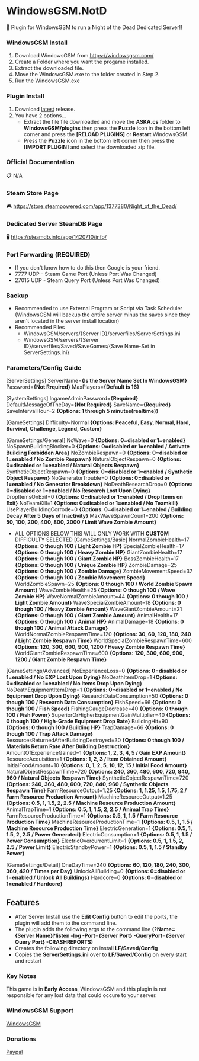 # WindowsGSM.NotD
🧩 Plugin for WindowsGSM to run a Night of the Dead Dedicated Server!!

### WindowsGSM Install

1. Download WindowsGSM from https://windowsgsm.com/
2. Create a Folder where you want the progame installed.
3. Extract the downloaded file.
4. Move the WindowsGSM.exe to the folder created in Step 2.
5. Run the WindowsGSM.exe

### Plugin Install

1. Download [latest](https://github.com/tadavispmd040507/WindowsGSM.ASKA/releases/download/v1.0/WindowsGSM.ASKA.zip) release.
2. You have 2 options...
    - Extract the file file downloaded and move the **ASKA.cs** folder to **WindowsGSM/plugins** then press the **Puzzle** icon in the bottom left corner and press the **[RELOAD PLUGINS]** or **Restart** WindowsGSM.
    - Press the **Puzzle** icon in the bottom left corner then press the **[IMPORT PLUGIN]** and select the downloaded zip file.

### Official Documentation

📋 N/A

### Steam Store Page

🎮 https://store.steampowered.com/app/1377380/Night_of_the_Dead/

### Dedicated Server SteamDB Page

🖥️ https://steamdb.info/app/1420710/info/

### Port Forwarding (REQUIRED)

- If you don't know how to do this then Google is your friend.
- 7777 UDP - Steam Game Port (Unless Port Was Changed)
- 27015 UDP - Steam Query Port (Unless Port Was Changed)

### Backup

- Recommended to use External Program or Script via Task Scheduler (WindowsGSM will backup the entire server minus the saves since they aren't located in the server install location)
- Recommended Files
    - WindowsGSM/servers/{Server ID}/serverfiles/ServerSettings.ini
    - WindowsGSM/servers/{Server ID}/serverfiles/Saved/SaveGames/{Save Name-Set in ServerSettings.ini}

### Parameters/Config Guide

[ServerSettings]
ServerName=**{Is the Server Name Set In WindowsGSM}**
Password=**{Not Rrquired}**
MaxPlayers=**{Default is 16}**

[SystemSettings]
IngameAdminPassword=**{Required}**
DefaultMessageOfTheDay=**{Not Required}**
SaveName=**{Required}**
SaveIntervalHour=2 **{Options: 1 through 5 minutes(realtime)}**

[GameSettings]
Difficulty=Normal **{Options: Peaceful, Easy, Normal, Hard, Survival, Challenge, Legend, Custom}**

[GameSettings/General]
NoWave=0 **{Options: 0=disabled or 1=enabled}**
NoSpawnBuildingBlocker=0 **{Options: 0=disabled or 1=enabled / Activate Building Forbidden Area}**
NoZombieRespawn=0 **{Options: 0=disabled or 1=enabled / No Zombie Respawn}**
NaturalObjectRespawn=0 **{Options: 0=disabled or 1=enabled / Natural Objects Respawn}**
SyntheticObjectRespawn=0 **{Options: 0=disabled or 1=enabled / Synthetic Object Respawn}**
NoGeneratorTrouble=0 **{Options: 0=disabled or 1=enabled / No Generator Breakdown}**
NoDeathResearchDrop=0 **{Options: 0=disabled or 1=enabled / No Research Lost Upon Dying}**
DropItemsOnExit=0 **{Options: 0=disabled or 1=enabled / Drop Items on Exit}**
NoTeamKill=1 **{Options: 0=disabled or 1=enabled / No Teamkill}**
UsePlayerBuildingCorrode=0 **{Options: 0=disabled or 1=enabled / Building Decay After 5 Days of Inactivity}**
MaxWaveSpawnCount=200 **{Options: 50, 100, 200, 400, 800, 2000 / Limit Wave Zombie Amount}**

- ALL OPTIONS BELOW THIS WILL ONLY WORK WITH **CUSTOM** DIFFICULTY SELECTED
[GameSettings/Basic]
NormalZombieHealth=17 **{Options: 0 though 100 / Light Zombie HP}**
SpecialZombieHealth=17 **{Options: 0 though 100 / Heavy Zombie HP}**
GiantZombieHealth=17 **{Options: 0 though 100 / Giant Zombie HP}**
BossZombieHealth=17 **{Options: 0 though 100 / Unique Zombie HP}**
ZombieDamage=25 **{Options: 0 though 100 / Zombie Damage}**
ZombieMovementSpeed=37 **{Options: 0 though 100 / Zombie Movement Speed}**
WorldZombieSpawn=25 **{Options: 0 though 100 / World Zombie Spawn Amount}**
WaveZombieHealth=25 **{Options: 0 though 100 / Wave Zombie HP}**
WaveNormalZombieAmount=44 **{Options: 0 though 100 / Light Zombie Amount}**
WaveSpecialZombieAmount=18 **{Options: 0 though 100 / Heavy Zombie Amount}**
WaveGiantZombieAmount=21 **{Options: 0 though 100 / Giant Zombie Amount}**
AnimalHealth=17 **{Options: 0 though 100 / Animal HP}**
AnimalDamage=18 **{Options: 0 though 100 / Animal Attack Damage}**
WorldNormalZombieRespawnTime=120 **{Options: 30, 60, 120, 180, 240 / Light Zombie Respawn Time}**
WorldSpecialZombieRespawnTime=600 **{Options: 120, 300, 600, 900, 1200 / Heavy Zombie Respawn Time}**
WorldGiantZombieRespawnTime=600 **{Options: 120, 300, 600, 900, 1200 / Giant Zombie Respawn Time}**

[GameSettings/Advanced]
NoExperienceLoss=0 **{Options: 0=disabled or 1=enabled / No EXP Lost Upon Dying}**
NoDeathItemDrop=1 **{Options: 0=disabled or 1=enabled / No Items Drop Upon Dying}**
NoDeathEquipmentItemDrop=1 **{Options: 0=disabled or 1=enabled / No Equipment Drop Upon Dying}**
ResearchDataConsumption=50 **{Options: 0 though 100 / Research Data Consumption}**
FishSpeed=66 **{Options: 0 though 100 / Fish Speed}**
FishingGaugeDecrease=40 **{Options: 0 though 100 / Fish Power}**
SuperiorOrHigherEquipmentGainMultiplier=40 **{Options: 0 though 100 / High-Grade Equipment Drop Rate}**
BuildingHit=90 **{Options: 0 though 100 / Building HP}**
TrapDamage=66 **{Options: 0 though 100 / Trap Attack Damage}**
ResourcesReturnedAfterBuildingDestroyed=30 **{Options: 0 though 100 / Materials Return Rate After Building Destruction}**
AmountOfExperienceGained=1 **{Options: 1, 2, 3, 4, 5 / Gain EXP Amount}**
ResourceAcquisition=1 **{Options: 1, 2, 3 / Item Obtained Amount}**
InitialFoodAmount=10 **{Options: 0, 1, 2, 5, 10, 12, 15 / Initial Food Amount}**
NaturalObjectRespawnTime=720 **{Options: 240, 360, 480, 600, 720, 840, 960 / Natural Objects Respawn Time}**
SyntheticObjectRespawnTime=720 **{Options: 240, 360, 480, 600, 720, 840, 960 / Synthetic Objects Respawn Time}**
FarmResourceOutput=1.25 **{Options: 1, 1.25, 1.5, 1.75, 2 / Farm Resource Production Amount}**
MachineResourceOutput=1.25 **{Options: 0.5, 1, 1.5, 2, 2.5 / Machine Resource Production Amount}**
AnimalTrapTime=1 **{Options: 0.5, 1, 1.5, 2, 2.5 / Animal Trap Time}**
FarmResourceProductionTime=1 **{Options: 0.5, 1, 1.5 / Farm Resource Production Time}**
MachineResourceProductionTime=1 **{Options: 0.5, 1, 1.5 / Machine Resource Production Time}**
ElectricGeneration=1 **{Options: 0.5, 1, 1.5, 2, 2.5 / Power Generated}**
ElectricConsumption=1 **{Options: 0.5, 1, 1.5 / Power Consumption}**
ElectricOvercurrentLimit=1 **{Options: 0.5, 1, 1.5, 2, 2.5 / Power Limit}**
ElectricStandbyPower=1 **{Options: 0.5, 1, 1.5 / Standby Power}**

[GameSettings/Detail]
OneDayTime=240 **{Options: 60, 120, 180, 240, 300, 360, 420 / Times per Day}**
UnlockAllBuilding=0 **{Options: 0=disabled or 1=enabled / Unlock All Buildings}**
Hardcore=0 **{Options: 0=disabled or 1=enabled / Hardcore}**

## Features

- After Server Install use the **Edit Config** button to edit the ports, the plugin will add them to the command line.
- The plugin adds the following args to the command line **(?Name={Server Name}?listen -log -Port={Server Port} -QueryPort={Server Query Port} -CRASHREPORTS)**
- Creates the following directory on install **LF/Saved/Config**
- Copies the **ServerSettings.ini** over to **LF/Saved/Config** on every start and restart

### Key Notes

This game is in **Early Access**, WindowsGSM and this plugin is not responsible for any lost data that could occure to your server.

### WindowsGSM Support
[WindowsGSM](https://windowsgsm.com/discord)

### Donations

[Paypal](https://paypal.me/GDavis6899)